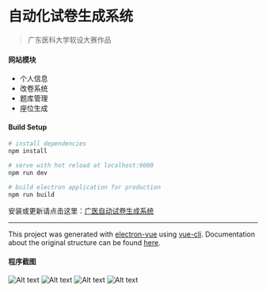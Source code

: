 # 自动化试卷生成系统

> 广东医科大学软设大赛作品

#### 网站模块

- 个人信息
- 改卷系统
- 题库管理
- 座位生成

#### Build Setup

``` bash
# install dependencies
npm install

# serve with hot reload at localhost:9080
npm run dev

# build electron application for production
npm run build


```

安装或更新请点击这里：[广医自动试卷生成系统](http://pov6krh77.bkt.clouddn.com/%E5%B9%BF%E5%8C%BB%E8%87%AA%E5%8A%A8%E8%AF%95%E5%8D%B7%E7%94%9F%E6%88%90%E7%B3%BB%E7%BB%9F%20Setup%201.5.0.exe)

---

This project was generated with [electron-vue](https://github.com/SimulatedGREG/electron-vue) using [vue-cli](https://github.com/vuejs/vue-cli). Documentation about the original structure can be found [here](https://simulatedgreg.gitbooks.io/electron-vue/content/index.html).


#### 程序截图

![Alt text](https://github.com/Glovecc/GDMURSDC/blob/master/static/1.png)
![Alt text](https://github.com/Glovecc/GDMURSDC/blob/master/static/2.png)
![Alt text](https://github.com/Glovecc/GDMURSDC/blob/master/static/3.png)
![Alt text](https://github.com/Glovecc/GDMURSDC/blob/master/static/4.png)